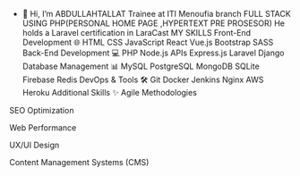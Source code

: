 - 👋 Hi, I’m ABDULLAHTALLAT
Trainee at ITI Menoufia branch   FULL STACK USING PHP(PERSONAL HOME PAGE ,HYPERTEXT PRE PROSESOR)
He holds a Laravel certification in LaraCast
MY SKILLS
Front-End Development 🌐
HTML
CSS
JavaScript
React
Vue.js
Bootstrap
SASS
Back-End Development 💻
PHP
Node.js
APIs
Express.js
Laravel
Django
Database Management 📊
MySQL
PostgreSQL
MongoDB
SQLite
Firebase
Redis
DevOps & Tools 🛠️
Git
Docker
Jenkins
Nginx
AWS
Heroku
Additional Skills ✨
Agile Methodologies

SEO Optimization

Web Performance

UX/UI Design

Content Management Systems (CMS)
